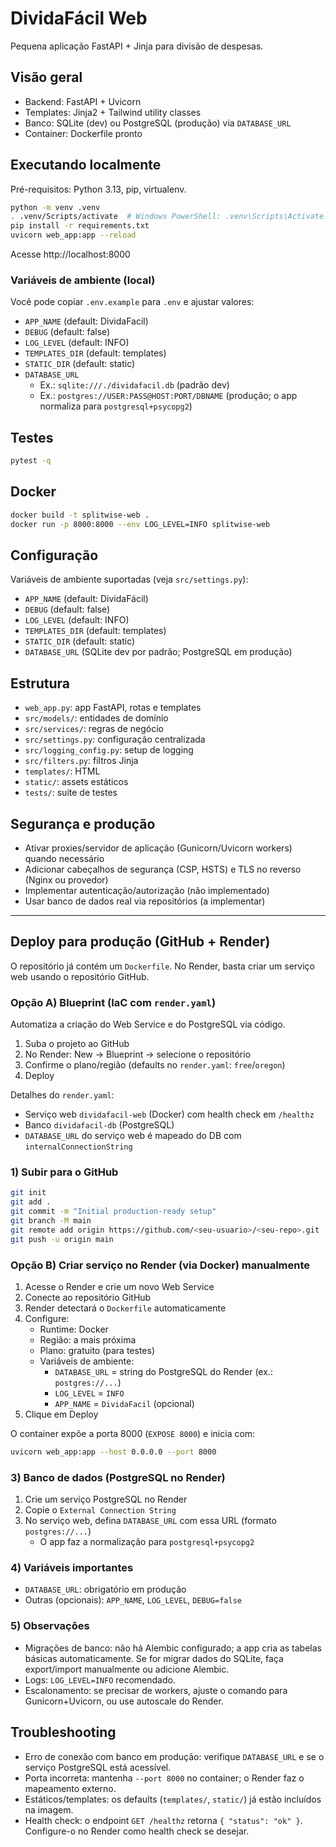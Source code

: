 # DividaFácil Web

Pequena aplicação FastAPI + Jinja para divisão de despesas.

## Visão geral

- Backend: FastAPI + Uvicorn
- Templates: Jinja2 + Tailwind utility classes
- Banco: SQLite (dev) ou PostgreSQL (produção) via `DATABASE_URL`
- Container: Dockerfile pronto

## Executando localmente

Pré-requisitos: Python 3.13, pip, virtualenv.

```bash
python -m venv .venv
. .venv/Scripts/activate  # Windows PowerShell: .venv\Scripts\Activate.ps1
pip install -r requirements.txt
uvicorn web_app:app --reload
```

Acesse http://localhost:8000

### Variáveis de ambiente (local)

Você pode copiar `.env.example` para `.env` e ajustar valores:

- `APP_NAME` (default: DividaFacil)
- `DEBUG` (default: false)
- `LOG_LEVEL` (default: INFO)
- `TEMPLATES_DIR` (default: templates)
- `STATIC_DIR` (default: static)
- `DATABASE_URL`
  - Ex.: `sqlite:///./dividafacil.db` (padrão dev)
  - Ex.: `postgres://USER:PASS@HOST:PORT/DBNAME` (produção; o app normaliza para `postgresql+psycopg2`)

## Testes

```bash
pytest -q
```

## Docker

```bash
docker build -t splitwise-web .
docker run -p 8000:8000 --env LOG_LEVEL=INFO splitwise-web
```

## Configuração

Variáveis de ambiente suportadas (veja `src/settings.py`):

- `APP_NAME` (default: DividaFácil)
- `DEBUG` (default: false)
- `LOG_LEVEL` (default: INFO)
- `TEMPLATES_DIR` (default: templates)
- `STATIC_DIR` (default: static)
- `DATABASE_URL` (SQLite dev por padrão; PostgreSQL em produção)

## Estrutura

- `web_app.py`: app FastAPI, rotas e templates
- `src/models/`: entidades de domínio
- `src/services/`: regras de negócio
- `src/settings.py`: configuração centralizada
- `src/logging_config.py`: setup de logging
- `src/filters.py`: filtros Jinja
- `templates/`: HTML
- `static/`: assets estáticos
- `tests/`: suite de testes

## Segurança e produção

- Ativar proxies/servidor de aplicação (Gunicorn/Uvicorn workers) quando necessário
- Adicionar cabeçalhos de segurança (CSP, HSTS) e TLS no reverso (Nginx ou provedor)
- Implementar autenticação/autorização (não implementado)
- Usar banco de dados real via repositórios (a implementar)

---

## Deploy para produção (GitHub + Render)

O repositório já contém um `Dockerfile`. No Render, basta criar um serviço web usando o repositório GitHub.

### Opção A) Blueprint (IaC com `render.yaml`)

Automatiza a criação do Web Service e do PostgreSQL via código.

1. Suba o projeto ao GitHub
2. No Render: New → Blueprint → selecione o repositório
3. Confirme o plano/região (defaults no `render.yaml`: `free`/`oregon`)
4. Deploy

Detalhes do `render.yaml`:
- Serviço web `dividafacil-web` (Docker) com health check em `/healthz`
- Banco `dividafacil-db` (PostgreSQL)
- `DATABASE_URL` do serviço web é mapeado do DB com `internalConnectionString`

### 1) Subir para o GitHub

```bash
git init
git add .
git commit -m "Initial production-ready setup"
git branch -M main
git remote add origin https://github.com/<seu-usuario>/<seu-repo>.git
git push -u origin main
```

### Opção B) Criar serviço no Render (via Docker) manualmente

1. Acesse o Render e crie um novo Web Service
2. Conecte ao repositório GitHub
3. Render detectará o `Dockerfile` automaticamente
4. Configure:
   - Runtime: Docker
   - Região: a mais próxima
   - Plano: gratuito (para testes)
   - Variáveis de ambiente:
     - `DATABASE_URL` = string do PostgreSQL do Render (ex.: `postgres://...`)
     - `LOG_LEVEL` = `INFO`
     - `APP_NAME` = `DividaFacil` (opcional)
5. Clique em Deploy

O container expõe a porta 8000 (`EXPOSE 8000`) e inicia com:

```bash
uvicorn web_app:app --host 0.0.0.0 --port 8000
```

### 3) Banco de dados (PostgreSQL no Render)

1. Crie um serviço PostgreSQL no Render
2. Copie o `External Connection String`
3. No serviço web, defina `DATABASE_URL` com essa URL (formato `postgres://...`)
   - O app faz a normalização para `postgresql+psycopg2`

### 4) Variáveis importantes

- `DATABASE_URL`: obrigatório em produção
- Outras (opcionais): `APP_NAME`, `LOG_LEVEL`, `DEBUG=false`

### 5) Observações

- Migrações de banco: não há Alembic configurado; a app cria as tabelas básicas automaticamente. Se for migrar dados do SQLite, faça export/import manualmente ou adicione Alembic.
- Logs: `LOG_LEVEL=INFO` recomendado.
- Escalonamento: se precisar de workers, ajuste o comando para Gunicorn+Uvicorn, ou use autoscale do Render.

## Troubleshooting

- Erro de conexão com banco em produção: verifique `DATABASE_URL` e se o serviço PostgreSQL está acessível.
- Porta incorreta: mantenha `--port 8000` no container; o Render faz o mapeamento externo.
- Estáticos/templates: os defaults (`templates/`, `static/`) já estão incluídos na imagem.
 - Health check: o endpoint `GET /healthz` retorna `{ "status": "ok" }`. Configure-o no Render como health check se desejar.
